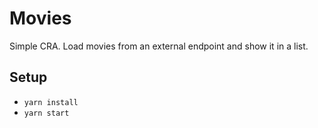 # Movies

Simple CRA. Load movies from an external endpoint and show it in a list.

## Setup

- `yarn install`
- `yarn start`
